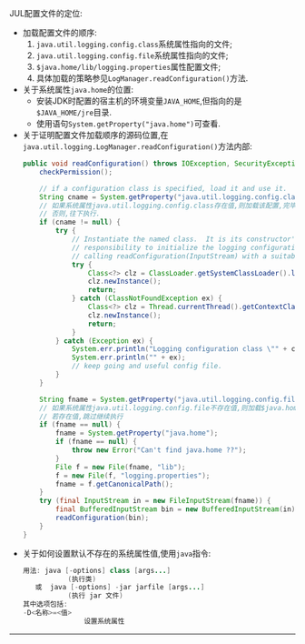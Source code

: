 JUL配置文件的定位:  
- 加载配置文件的顺序:  
  1. `java.util.logging.config.class`系统属性指向的文件;  
  1. `java.util.logging.config.file`系统属性指向的文件;  
  1. `$java.home/lib/logging.properties`属性配置文件;  
  1. 具体加载的策略参见`LogManager.readConfiguration()`方法.  
- 关于系统属性`java.home`的位置:  
  - 安装JDK时配置的宿主机的环境变量`JAVA_HOME`,但指向的是`$JAVA_HOME/jre`目录.  
  - 使用语句`System.getProperty("java.home")`可查看.  
- 关于证明配置文件加载顺序的源码位置,在`java.util.logging.LogManager.readConfiguration()`方法内部:  
  ```java
  public void readConfiguration() throws IOException, SecurityException {
      checkPermission();

      // if a configuration class is specified, load it and use it.
      String cname = System.getProperty("java.util.logging.config.class");
      // 如果系统属性java.util.logging.config.class存在值,则加载该配置,完毕直接返回.
      // 否则,往下执行.
      if (cname != null) {
          try {
              // Instantiate the named class.  It is its constructor's
              // responsibility to initialize the logging configuration, by
              // calling readConfiguration(InputStream) with a suitable stream.
              try {
                  Class<?> clz = ClassLoader.getSystemClassLoader().loadClass(cname);
                  clz.newInstance();
                  return;
              } catch (ClassNotFoundException ex) {
                  Class<?> clz = Thread.currentThread().getContextClassLoader().loadClass(cname);
                  clz.newInstance();
                  return;
              }
          } catch (Exception ex) {
              System.err.println("Logging configuration class \"" + cname + "\" failed");
              System.err.println("" + ex);
              // keep going and useful config file.
          }
      }

      String fname = System.getProperty("java.util.logging.config.file");
      // 如果系统属性java.util.logging.config.file不存在值,则加载$java.hom/lib/logging.properties文件
      // 若存在值,跳过继续执行
      if (fname == null) {
          fname = System.getProperty("java.home");
          if (fname == null) {
              throw new Error("Can't find java.home ??");
          }
          File f = new File(fname, "lib");
          f = new File(f, "logging.properties");
          fname = f.getCanonicalPath();
      }
      try (final InputStream in = new FileInputStream(fname)) {
          final BufferedInputStream bin = new BufferedInputStream(in);
          readConfiguration(bin);
      }
  }
  ```  
- 关于如何设置默认不存在的系统属性值,使用`java`指令:  
  ```java
  用法: java [-options] class [args...]
             (执行类)
     或  java [-options] -jar jarfile [args...]
             (执行 jar 文件)
  其中选项包括:
  -D<名称>=<值>
                 设置系统属性
  ```  

---

